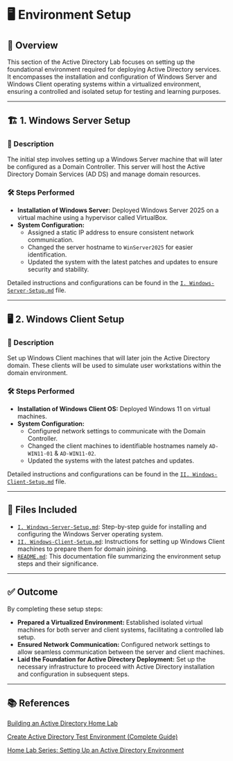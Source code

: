 # 🖥️ Environment Setup

## 📘 Overview

This section of the Active Directory Lab focuses on setting up the foundational environment required for deploying Active Directory services. It encompasses the installation and configuration of Windows Server and Windows Client operating systems within a virtualized environment, ensuring a controlled and isolated setup for testing and learning purposes.

---

## 🏗️ 1. Windows Server Setup

### 📝 Description

The initial step involves setting up a Windows Server machine that will later be configured as a Domain Controller. This server will host the Active Directory Domain Services (AD DS) and manage domain resources.

### 🛠️ Steps Performed

- **Installation of Windows Server:** Deployed Windows Server 2025 on a virtual machine using a hypervisor called VirtualBox.
- **System Configuration:**
  - Assigned a static IP address to ensure consistent network communication.
  - Changed the server hostname to `WinServer2025` for easier identification.
  - Updated the system with the latest patches and updates to ensure security and stability.

Detailed instructions and configurations can be found in the [`I. Windows-Server-Setup.md`](https://github.com/Hugh-Kumbi/Hugh-Kumbi-Active-Directory-Lab/blob/main/02-Environment-Setup/I.%20Windows-Server-Setup.md) file.

---

## 🖥️ 2. Windows Client Setup

### 📝 Description

Set up Windows Client machines that will later join the Active Directory domain. These clients will be used to simulate user workstations within the domain environment.

### 🛠️ Steps Performed

- **Installation of Windows Client OS:** Deployed Windows 11 on virtual machines.
- **System Configuration:**
  - Configured network settings to communicate with the Domain Controller.
  - Changed the client machines to identifiable hostnames namely `AD-WIN11-01` & `AD-WIN11-02`.
  - Updated the systems with the latest patches and updates.

Detailed instructions and configurations can be found in the [`II. Windows-Client-Setup.md`](https://github.com/Hugh-Kumbi/Hugh-Kumbi-Active-Directory-Lab/blob/main/02-Environment-Setup/II.%20Windows-Client-Setup.md) file.

---

## 📂 Files Included

- [`I. Windows-Server-Setup.md`](https://github.com/Hugh-Kumbi/Hugh-Kumbi-Active-Directory-Lab/blob/main/02-Environment-Setup/I.%20Windows-Server-Setup.md): Step-by-step guide for installing and configuring the Windows Server operating system.
- [`II. Windows-Client-Setup.md`](https://github.com/Hugh-Kumbi/Hugh-Kumbi-Active-Directory-Lab/blob/main/02-Environment-Setup/II.%20Windows-Client-Setup.md): Instructions for setting up Windows Client machines to prepare them for domain joining.
- [`README.md`](https://github.com/Hugh-Kumbi/Hugh-Kumbi-Active-Directory-Lab/blob/main/02-Environment-Setup/README.md): This documentation file summarizing the environment setup steps and their significance.

---

## ✅ Outcome

By completing these setup steps:
- **Prepared a Virtualized Environment:** Established isolated virtual machines for both server and client systems, facilitating a controlled lab setup.
- **Ensured Network Communication:** Configured network settings to allow seamless communication between the server and client machines.
- **Laid the Foundation for Active Directory Deployment:** Set up the necessary infrastructure to proceed with Active Directory installation and configuration in subsequent steps.

---

## 📚 References

[Building an Active Directory Home Lab](https://medium.com/@gwenilorac/empowering-your-learning-journey-building-an-active-directory-home-lab-807c436a7f04)

[Create Active Directory Test Environment (Complete Guide)](https://activedirectorypro.com/create-active-directory-test-environment/)

[Home Lab Series: Setting Up an Active Directory Environment](https://medium.com/@josegpach/home-lab-series-setting-up-an-active-directory-environment-19a3fc938463)

